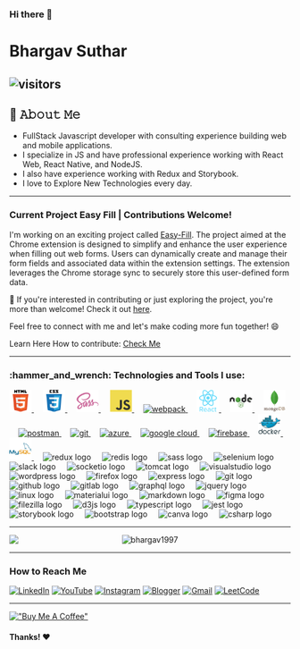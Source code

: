 ### Hi there 👋

# Bhargav Suthar

## ![visitors](https://visitor-badge.laobi.icu/badge?page_id=bhargav1997)

## :book: 𝙰𝚋𝚘𝚞𝚝 𝙼𝚎

- FullStack Javascript developer with consulting experience building web and mobile applications.
- I specialize in JS and have professional experience working with React Web, React Native, and NodeJS.
- I also have experience working with Redux and Storybook.
- I love to Explore New Technologies every day.

---

### Current Project Easy Fill | Contributions Welcome!

I'm working on an exciting project called [Easy-Fill](https://github.com/bhargav1997/Easy-Fill). The project aimed at the Chrome extension is designed to simplify and enhance the user experience when filling out web forms. Users can dynamically create and manage their form fields and associated data within the extension settings. The extension leverages the Chrome storage sync to securely store this user-defined form data.

🚀 If you're interested in contributing or just exploring the project, you're more than welcome! Check it out [here](https://github.com/bhargav1997/Easy-Fill).

Feel free to connect with me and let's make coding more fun together! 😄

Learn Here How to contribute: [Check Me](https://github.com/bhargav1997/Github/blob/ed08fc097b449492b31e187510fb01c09c157bab/How_to_contribute.md)

---

<h3 align="left">:hammer_and_wrench: Technologies and Tools I use:</h3>
<p align="left">
    <a href="https://www.w3.org/html/" target="_blank"> <img src="https://raw.githubusercontent.com/devicons/devicon/master/icons/html5/html5-original-wordmark.svg" alt="html5" width="40" height="40"/> </a>
      <img width="12" />
    <a href="https://www.w3schools.com/css/" target="_blank"> <img src="https://raw.githubusercontent.com/devicons/devicon/master/icons/css3/css3-original-wordmark.svg" alt="css3" width="40" height="40"/> </a>
      <img width="12" />
<a href="https://sass-lang.com" target="_blank"> <img src="https://raw.githubusercontent.com/devicons/devicon/master/icons/sass/sass-original.svg" alt="sass" width="40" height="40"/> </a>
      <img width="12" />
    <a href="https://developer.mozilla.org/en-US/docs/Web/JavaScript" target="_blank"> <img src="https://raw.githubusercontent.com/devicons/devicon/master/icons/javascript/javascript-original.svg" alt="javascript" width="40" height="40"/> </a>
      <img width="12" />
<a href="https://webpack.js.org/" target="_blank"> <img src="https://www.vectorlogo.zone/logos/js_webpack/js_webpack-icon.svg" alt="webpack" width="40" height="40"/> </a>
  <img width="12" />
<a href="https://reactjs.org/" target="_blank"> <img src="https://raw.githubusercontent.com/devicons/devicon/master/icons/react/react-original-wordmark.svg" alt="react" width="40" height="40"/> </a>
      <img width="12" />
      <a href="https://nodejs.org" target="_blank"> <img src="https://raw.githubusercontent.com/devicons/devicon/master/icons/nodejs/nodejs-original-wordmark.svg" alt="nodejs" width="40" height="40"/> </a>
      <img width="12" />
    <a href="https://www.mongodb.com/" target="_blank"> <img src="https://raw.githubusercontent.com/devicons/devicon/master/icons/mongodb/mongodb-original-wordmark.svg" alt="mongodb" width="40" height="40"/> </a>
      <img width="12" />
<a href="https://www.postman.com/" target="_blank"> <img src="https://www.vectorlogo.zone/logos/getpostman/getpostman-icon.svg" alt="postman" width="40" height="40"/> </a>
  <img width="12" />
<a href="https://git-scm.com/" target="_blank"> <img src="https://www.vectorlogo.zone/logos/git-scm/git-scm-icon.svg" alt="git" width="40" height="40"/> </a>
  <img width="12" />
<a href="https://azure.microsoft.com/en-us/" target="_blank"> <img src="https://www.vectorlogo.zone/logos/microsoft_azure/microsoft_azure-icon.svg" alt="azure" width="40" height="40"/> </a>
  <img width="12" />
 <a href="https://cloud.google.com/" target="_blank"> <img src="https://www.vectorlogo.zone/logos/google_cloud/google_cloud-icon.svg" alt="google cloud" width="40" height="40"/> </a>
  <img width="12" />
 <a href="https://firebase.google.com/" target="_blank"> <img src="https://www.vectorlogo.zone/logos/firebase/firebase-icon.svg" alt="firebase" width="40" height="40"/> </a>
  <img width="12" />
<a href="https://www.docker.com/" target="_blank"> <img src="https://raw.githubusercontent.com/devicons/devicon/master/icons/docker/docker-original-wordmark.svg" alt="docker" width="40" height="40"/> </a>
      <img width="12" />
<a href="https://www.mysql.com/" target="_blank"> <img src="https://raw.githubusercontent.com/devicons/devicon/master/icons/mysql/mysql-original-wordmark.svg" alt="mysql" width="40" height="40"/> </a>
      <img width="12" />
  <img src="https://cdn.jsdelivr.net/gh/devicons/devicon/icons/redux/redux-original.svg" height="40" width="40" alt="redux logo"  />
  <img width="12" />
  <img src="https://cdn.jsdelivr.net/gh/devicons/devicon/icons/redis/redis-original.svg" height="40" width="40" alt="redis logo"  />
  <img width="12" />
  <img src="https://cdn.jsdelivr.net/gh/devicons/devicon/icons/sass/sass-original.svg" height="40" width="40" alt="sass logo"  />
  <img width="12" />
  <img src="https://cdn.jsdelivr.net/gh/devicons/devicon/icons/selenium/selenium-original.svg" width="40" height="40" alt="selenium logo"  />
  <img width="12" />
  <img src="https://cdn.jsdelivr.net/gh/devicons/devicon/icons/slack/slack-original.svg" width="40" height="40" alt="slack logo"  />
  <img width="12" />
  <img src="https://cdn.jsdelivr.net/gh/devicons/devicon/icons/socketio/socketio-original.svg" width="40" height="40" alt="socketio logo"  />
  <img width="12" />
  <img src="https://cdn.jsdelivr.net/gh/devicons/devicon/icons/tomcat/tomcat-original.svg"  width="40" height="40" alt="tomcat logo"  />
  <img width="12" />
  <img src="https://cdn.jsdelivr.net/gh/devicons/devicon/icons/visualstudio/visualstudio-plain.svg" width="40" height="40" alt="visualstudio logo"  />
  <img width="12" />
  <img src="https://cdn.jsdelivr.net/gh/devicons/devicon/icons/wordpress/wordpress-original.svg" width="40" height="40" alt="wordpress logo"  />
<img width="12" />
  <img src="https://cdn.jsdelivr.net/gh/devicons/devicon/icons/firefox/firefox-original.svg" width="40" height="40" alt="firefox logo"  />
  <img width="12" />
  <img src="https://cdn.jsdelivr.net/gh/devicons/devicon/icons/express/express-original.svg" width="40" height="40" alt="express logo"  />
  <img width="12" />
  <img src="https://cdn.jsdelivr.net/gh/devicons/devicon/icons/git/git-original.svg" width="40" height="40" alt="git logo"  />
  <img width="12" />
  <img src="https://cdn.jsdelivr.net/gh/devicons/devicon/icons/github/github-original.svg" width="40" height="40" alt="github logo"  />
  <img width="12" />
  <img src="https://cdn.jsdelivr.net/gh/devicons/devicon/icons/gitlab/gitlab-original.svg"  width="40" height="40" alt="gitlab logo"  />
  <img width="12" />
  <img src="https://cdn.jsdelivr.net/gh/devicons/devicon/icons/graphql/graphql-plain.svg" width="40" height="40" alt="graphql logo"  />
  <img width="12" />
  <img src="https://cdn.jsdelivr.net/gh/devicons/devicon/icons/jquery/jquery-original.svg" width="40" height="40" alt="jquery logo"  />
  <img width="12" />
  <img src="https://cdn.jsdelivr.net/gh/devicons/devicon/icons/linux/linux-original.svg" width="40" height="40" alt="linux logo"  />
  <img width="12" />
  <img src="https://cdn.jsdelivr.net/gh/devicons/devicon/icons/materialui/materialui-original.svg" width="40" height="40" alt="materialui logo"  />
  <img width="12" />
  <img src="https://cdn.jsdelivr.net/gh/devicons/devicon/icons/markdown/markdown-original.svg" width="40" height="40" alt="markdown logo"  />
  <img width="12" />
  <img src="https://cdn.jsdelivr.net/gh/devicons/devicon/icons/figma/figma-original.svg" width="40"  height="40" alt="figma logo"  />
  <img width="12" />
  <img src="https://cdn.jsdelivr.net/gh/devicons/devicon/icons/filezilla/filezilla-plain.svg" width="40"  height="40" alt="filezilla logo"  />
  <img width="12" />
  <img src="https://cdn.jsdelivr.net/gh/devicons/devicon/icons/d3js/d3js-original.svg" width="40"  height="40" alt="d3js logo"  />
  <img width="12" />
  <img src="https://cdn.jsdelivr.net/gh/devicons/devicon/icons/typescript/typescript-original.svg" width="40"  height="40" alt="typescript logo"  />
  <img width="12" />
  <img src="https://cdn.jsdelivr.net/gh/devicons/devicon/icons/jest/jest-plain.svg" height="40" width="40"  alt="jest logo"  />
  <img width="12" />
  <img src="https://cdn.jsdelivr.net/gh/devicons/devicon/icons/storybook/storybook-original.svg" height="40" width="40"  alt="storybook logo"  />
  <img width="12" />
  <img src="https://cdn.jsdelivr.net/gh/devicons/devicon/icons/bootstrap/bootstrap-original.svg" height="40" width="40"  alt="bootstrap logo"  />
  <img width="12" />
  <img src="https://cdn.jsdelivr.net/gh/devicons/devicon/icons/canva/canva-original.svg" height="40" width="40"  alt="canva logo"  />
  <img width="12" />
  <img src="https://cdn.jsdelivr.net/gh/devicons/devicon/icons/csharp/csharp-original.svg" height="40" width="40"  alt="csharp logo"  />
  <img width="12" />
</p>

---

<!--<h3> Github Stats </h3> -->

<a href="https://github.com/bhargav1997/github-readme-stats"><img align="left" width="40%" src="https://github-readme-stats.vercel.app/api/top-langs/?username=bhargav1997&layout=compact&theme=tokyonight" /></a>
<img width="55%" src="https://github-readme-streak-stats.herokuapp.com/?user=bhargav1997&theme=tokyonight" alt="bhargav1997" />

---

### How to Reach Me

[![LinkedIn](https://img.shields.io/badge/linkedin-%230077B5.svg?style=for-the-badge&logo=linkedin&logoColor=white)](https://www.linkedin.com/in/bhargav-suthar/)
[![YouTube](https://img.shields.io/badge/YouTube-%23FF0000.svg?style=for-the-badge&logo=YouTube&logoColor=white)](https://www.youtube.com/@GiggleGalaxy73/featured)
[![Instagram](https://img.shields.io/badge/Instagram-%23E4405F.svg?style=for-the-badge&logo=Instagram&logoColor=white)](https://www.instagram.com/bhargav_3_suthar/)
[![Blogger](https://img.shields.io/badge/Blogger-FF5722?style=for-the-badge&logo=blogger&logoColor=white)](https://lifeenhancementlab.blogspot.com/)
[![Gmail](https://img.shields.io/badge/Gmail-D14836?style=for-the-badge&logo=gmail&logoColor=white)](mailto:sutharbhargav1997@gmail.com)
[![LeetCode](https://img.shields.io/badge/LeetCode-000000?style=for-the-badge&logo=LeetCode&logoColor=#d16c06)](https://leetcode.com/sutharbhargav1997/)

---

[!["Buy Me A Coffee"](https://www.buymeacoffee.com/assets/img/custom_images/orange_img.png)](https://www.buymeacoffee.com/bhargav1997)

#### Thanks! :heart:
